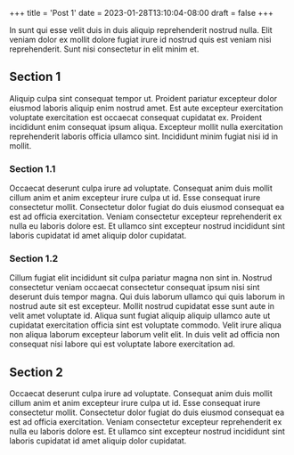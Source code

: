 +++
title = 'Post 1'
date = 2023-01-28T13:10:04-08:00
draft = false
+++

In sunt qui esse velit duis in duis aliquip reprehenderit nostrud nulla. Elit veniam dolor ex mollit dolore fugiat irure id nostrud quis est veniam nisi reprehenderit. Sunt nisi consectetur in elit minim et.

## Section 1

Aliquip culpa sint consequat tempor ut. Proident pariatur excepteur dolor eiusmod laboris aliquip enim nostrud amet. Est aute excepteur exercitation voluptate exercitation est occaecat consequat cupidatat ex. Proident incididunt enim consequat ipsum aliqua. Excepteur mollit nulla exercitation reprehenderit laboris officia ullamco sint. Incididunt minim fugiat nisi id in mollit.

### Section 1.1

Occaecat deserunt culpa irure ad voluptate. Consequat anim duis mollit cillum anim et anim excepteur irure culpa ut id. Esse consequat irure consectetur mollit. Consectetur dolor fugiat do duis eiusmod consequat ea est ad officia exercitation. Veniam consectetur excepteur reprehenderit ex nulla eu laboris dolore est. Et ullamco sint excepteur nostrud incididunt sint laboris cupidatat id amet aliquip dolor cupidatat.

### Section 1.2

Cillum fugiat elit incididunt sit culpa pariatur magna non sint in. Nostrud consectetur veniam occaecat consectetur consequat ipsum nisi sint deserunt duis tempor magna. Qui duis laborum ullamco qui quis laborum in nostrud aute sit est excepteur. Mollit nostrud cupidatat esse sunt aute in velit amet voluptate id. Aliqua sunt fugiat aliquip aliquip ullamco aute ut cupidatat exercitation officia sint est voluptate commodo. Velit irure aliqua non aliqua laborum excepteur laborum velit elit. In duis velit ad officia non consequat nisi labore qui est voluptate labore exercitation ad.

## Section 2

Occaecat deserunt culpa irure ad voluptate. Consequat anim duis mollit cillum anim et anim excepteur irure culpa ut id. Esse consequat irure consectetur mollit. Consectetur dolor fugiat do duis eiusmod consequat ea est ad officia exercitation. Veniam consectetur excepteur reprehenderit ex nulla eu laboris dolore est. Et ullamco sint excepteur nostrud incididunt sint laboris cupidatat id amet aliquip dolor cupidatat.
